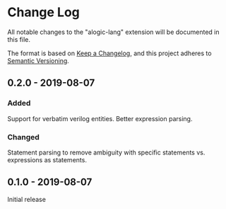 # Change Log

All notable changes to the "alogic-lang" extension will be documented in this
file.

The format is based on [Keep a Changelog](https://keepachangelog.com/en/1.0.0/),
and this project adheres to
[Semantic Versioning](https://semver.org/spec/v2.0.0.html).

## 0.2.0 - 2019-08-07

### Added
Support for verbatim verilog entities.
Better expression parsing.

### Changed
Statement parsing to remove ambiguity with specific statements vs. expressions
as statements.

## 0.1.0 - 2019-08-07

Initial release